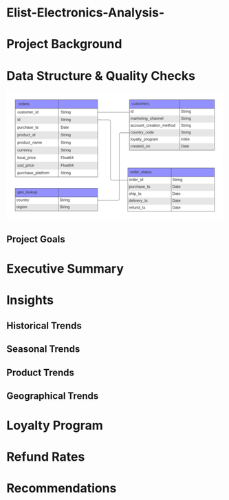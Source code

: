 # Elist-Electronics-Analysis-

# Project Background

# Data Structure & Quality Checks

![Alt text](images/Elist_ERD_Diagram.png)

## Project Goals 

# Executive Summary

# Insights

## Historical Trends

## Seasonal Trends

## Product Trends

## Geographical Trends

# Loyalty Program 

# Refund Rates

# Recommendations






